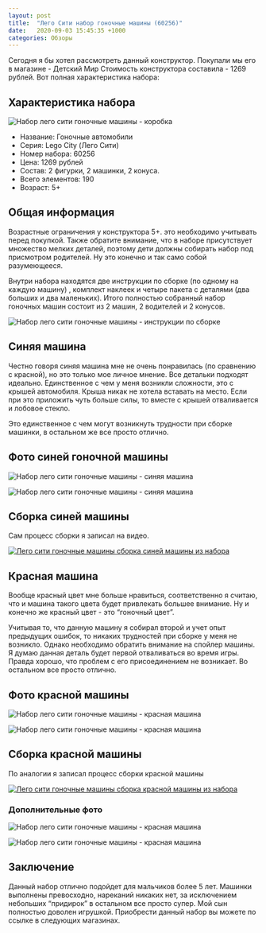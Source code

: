 ```yaml
---
layout: post
title:  "Лего Сити набор гоночные машины (60256)"
date:   2020-09-03 15:45:35 +1000
categories: Обзоры
---
```


Сегодня я бы хотел рассмотреть данный конструктор. Покупали мы его в магазине - Детский Мир Стоимость конструктора составила - 1269 рублей. Вот полная характеристика набора:

## Характеристика набора
![Набор лего сити гоночные машины - коробка](https://flaaim.github.io/toys-blog/assets/img/IMG_20200901_184411.jpg)

- Название: Гоночные автомобили 
- Серия: Lego City (Лего Сити) 
- Номер набора: 60256
- Цена: 1269 рублей
- Состав: 2 фигурки, 2 машинки, 2 конуса. 
- Всего элементов: 190
- Возраст: 5+

## Общая информация

Возрастные ограничения у конструктора 5+. это необходимо учитывать перед покупкой. Также обратите внимание, что в наборе присутствует множество мелких деталей, поэтому дети должны собирать набор под присмотром родителей. Ну это конечно и так само собой разумеющееся. 

Внутри набора находятся две инструкции по сборке (по одному на каждую машину) , комплект наклеек и четыре пакета с деталями (два больших и два маленьких). Итого полностью собранный набор гоночных машин состоит из 2 машин, 2 водителей и 2 конусов. 

![Набор лего сити гоночные машины - инструкции по сборке](https://flaaim.github.io/toys-blog/assets/img/IMG_20200903_121504.jpg)

## Синяя машина

Честно говоря синяя машина мне не очень понравилась (по сравнению с красной), но это только мое личное мнение. Все детальки подходят идеально. Единственное с чем у меня возникли сложности, это с крышей автомобиля. Крыша никак не хотела вставать на место. Если при это приложить чуть больше силы, то вместе с крышей отваливается и лобовое стекло. 

Это единственное с чем могут возникнуть трудности при сборке машинки, в остальном же все просто отлично.

## Фото синей гоночной машины
![Набор лего сити гоночные машины - синяя машина](https://flaaim.github.io/toys-blog/assets/img/IMG_20200903_124218.jpg)

![Набор лего сити гоночные машины - синяя машина](https://flaaim.github.io/toys-blog/assets/img/IMG_20200903_124210.jpg)

## Сборка синей машины

Сам процесс сборки я записал на видео.

[![Лего сити гоночные машины сборка синей машины из набора](https://img.youtube.com/vi/9zZMiq10HCQ/0.jpg)](https://www.youtube.com/watch?v=9zZMiq10HCQ)

## Красная машина 

Вообще красный цвет мне больше нравиться, соответственно я считаю, что и машина такого цвета будет привлекать большее внимание. Ну и конечно же красный цвет - это “гоночный цвет”.

Учитывая то, что данную машину я собирал второй и учет опыт предыдущих ошибок, то никаких трудностей при сборке у меня не возникло. Однако необходимо обратить внимание на спойлер машины. Я думаю данная деталь будет первой отваливаться во время игры. Правда хорошо, что проблем с его присоединением не возникает. Во остальном все просто отлично.

## Фото красной машины
![Набор лего сити гоночные машины - красная машина](https://flaaim.github.io/toys-blog/assets/img/IMG_20200903_180512.jpg)

![Набор лего сити гоночные машины - красная машина](https://flaaim.github.io/toys-blog/assets/img/IMG_20200902_180456.jpg)
## Сборка красной машины 

По аналогии я записал процесс сборки красной машины

[![Лего сити гоночные машины сборка красной машины из набора](https://img.youtube.com/vi/Sqrapa9k-BU/0.jpg)](https://www.youtube.com/watch?v=Sqrapa9k-BU)

### Дополнительные фото
![Набор лего сити гоночные машины - красная машина](https://flaaim.github.io/toys-blog/assets/img/IMG_20200902_180538.jpg)

![Набор лего сити гоночные машины - красная машина](https://flaaim.github.io/toys-blog/assets/img/IMG_20200902_180504.jpg)

## Заключение 

Данный набор отлично подойдет для мальчиков более 5 лет.  Машинки выполнены превосходно, нареканий никаких нет, за исключением небольших “придирок” в остальном все просто супер. Мой сын полностью доволен игрушкой. Приобрести данный набор вы можете по ссылке в следующих магазинах.







